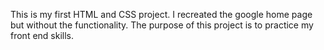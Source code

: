 This is my first HTML and CSS project. I recreated the google home page but without the functionality. The purpose of this project is to practice my front end skills. 